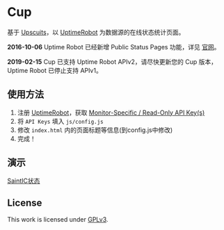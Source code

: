 # Cup

基于 [Upscuits](https://github.com/digibart/upscuits)，以 [UptimeRobot](https://uptimerobot.com/) 为数据源的在线状态统计页面。

**2016-10-06** Uptime Robot 已经新增 Public Status Pages 功能，详见 [官网](https://blog.uptimerobot.com/introducing-public-status-pages-yay/)。

**2019-02-15** Cup 已支持 Uptime Robot APIv2，请尽快更新您的 Cup 版本，Uptime Robot 已停止支持 APIv1。

## 使用方法

1. 注册 [UptimeRobot](https://uptimerobot.com/)，获取 [Monitor-Specific / Read-Only API Key(s)](https://uptimerobot.com/dashboard.php#mySettings)
2. 将 `API Keys` 填入 `js/config.js`
3. 修改 `index.html` 内的页面标题等信息(到config.js中修改)
4. 完成！

## 演示

[SaintIC状态](https://status.saintic.com)

## License

This work is licensed under [GPLv3](https://github.com/CoolQ/Cup/blob/master/LICENSE).
